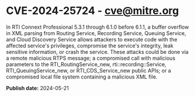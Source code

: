 # CVE-2024-25724 - cve@mitre.org

In RTI Connext Professional 5.3.1 through 6.1.0 before 6.1.1, a buffer overflow in XML parsing from Routing Service, Recording Service, Queuing Service, and Cloud Discovery Service allows attackers to execute code with the affected service's privileges, compromise the service's integrity, leak sensitive information, or crash the service. These attacks could be done via a remote malicious RTPS message; a compromised call with malicious parameters to the RTI_RoutingService_new, rti::recording::Service, RTI_QueuingService_new, or RTI_CDS_Service_new public APIs; or a compromised local file system containing a malicious XML file.

**Publish date:** 2024-05-21
